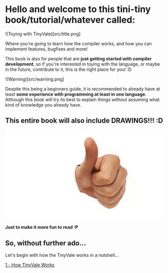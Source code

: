 # Hello and welcome to this tini-tiny book/tutorial/whatever called:

!(Toying with TinyVale)[src/title.png]

Where you're going to learn how the compiler works, and how you can implement features, bugfixes and more!

This book is also for people that are **just getting started with compiler development**, so if you're interested in toying with the language, or maybe in the future, contribute to it, this is the right place for you! :D

!(Warning)[src/warning.png]

Despite this being a beginners guide, it is recommended to already have at least **some experience with programming at least in one language**. Although this book will try its best to explain things without assuming what kind of knowledge you already have.

## This entire book will also include DRAWINGS!!! :D

![The Realistic Hand OMG](src/the-realistic-hand.png)

**Just to make it more fun to read :P**

## So, without further ado...

Let's begin with how the TinyVale works in a nutshell...

[1.- How TinyVale Works](1-How-TinyVale-Works)

